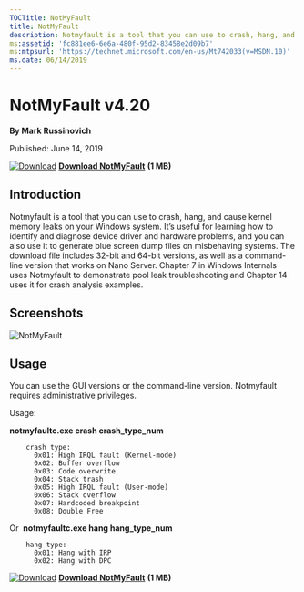 ```yaml
--- 
TOCTitle: NotMyFault
title: NotMyFault
description: Notmyfault is a tool that you can use to crash, hang, and cause kernel memory leaks on your Windows system.
ms:assetid: 'fc881ee6-6e6a-480f-95d2-83458e2d09b7'
ms:mtpsurl: 'https://technet.microsoft.com/en-us/Mt742033(v=MSDN.10)'
ms.date: 06/14/2019
---
```


NotMyFault v4.20
================

**By Mark Russinovich**

Published: June 14, 2019

[![Download](/media/landing/sysinternals/download_sm.png)](https://download.sysinternals.com/files/NotMyFault.zip) [**Download NotMyFault**](https://download.sysinternals.com/files/NotMyFault.zip) **(1 MB)**


## Introduction

Notmyfault is a tool that you can use to crash, hang, and cause kernel
memory leaks on your Windows system. It’s useful for learning how to
identify and diagnose device driver and hardware problems, and you can
also use it to generate blue screen dump files on misbehaving systems.
The download file includes 32-bit and 64-bit versions, as well as a
command-line version that works on Nano Server. Chapter 7 in Windows
Internals uses Notmyfault to demonstrate pool leak troubleshooting and
Chapter 14 uses it for crash analysis examples.


## Screenshots

![NotMyFault](/media/landing/sysinternals/notmyfault.png "NotMyFault")

## Usage

You can use the GUI versions or the command-line version. Notmyfault
requires administrative privileges.

Usage:

**notmyfaultc.exe crash crash\_type\_num**
```Shell
    crash type:
      0x01: High IRQL fault (Kernel-mode)
      0x02: Buffer overflow
      0x03: Code overwrite
      0x04: Stack trash
      0x05: High IRQL fault (User-mode)
      0x06: Stack overflow
      0x07: Hardcoded breakpoint
      0x08: Double Free
```

Or  **notmyfaultc.exe hang hang\_type\_num**

```Shell
    hang type:
      0x01: Hang with IRP
      0x02: Hang with DPC
```
 
[![Download](/media/landing/sysinternals/download_sm.png)](https://download.sysinternals.com/files/NotMyFault.zip) [**Download NotMyFault**](https://download.sysinternals.com/files/NotMyFault.zip) **(1 MB)**
